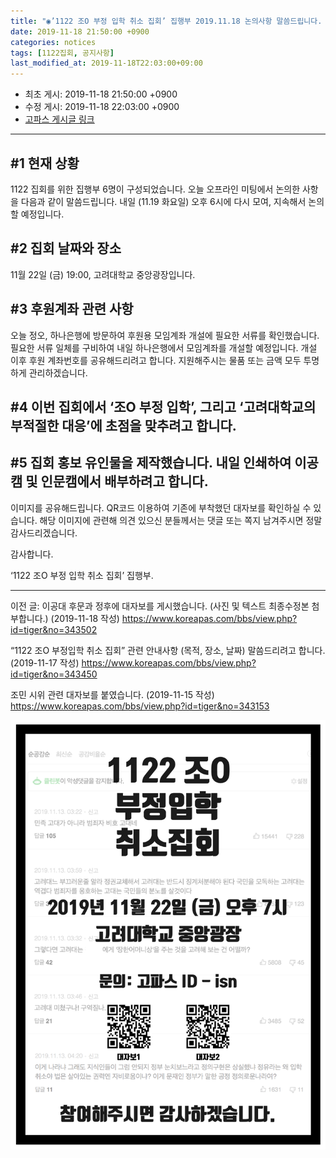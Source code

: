 ```yaml
---
title: "◉’1122 조O 부정 입학 취소 집회’ 집행부 2019.11.18 논의사항 말씀드립니다. (홍보 유인물 이미지 첨부)"
date: 2019-11-18 21:50:00 +0900
categories: notices
tags: [1122집회, 공지사항]
last_modified_at: 2019-11-18T22:03:00+09:00
---
```


* 최초 게시: 2019-11-18 21:50:00 +0900
* 수정 게시: 2019-11-18 22:03:00 +0900
* [고파스 게시글 링크](https://www.koreapas.com/bbs/view.php?id=tiger&no=343450)

---

## #1 현재 상황 
1122 집회를 위한 집행부 6명이 구성되었습니다. 
오늘 오프라인 미팅에서 논의한 사항을 다음과 같이 말씀드립니다.
내일 (11.19 화요일) 오후 6시에 다시 모여, 지속해서 논의할 예정입니다. 



## #2 집회 날짜와 장소
11월 22일 (금) 19:00, 고려대학교 중앙광장입니다. 


## #3 후원계좌 관련 사항
오늘 정오, 하나은행에 방문하여 후원용 모임계좌 개설에 필요한 서류를 확인했습니다.
필요한 서류 일체를 구비하여 내일 하나은행에서 모임계좌를 개설할 예정입니다. 
개설 이후 후원 계좌번호를 공유해드리려고 합니다.
지원해주시는 물품 또는 금액 모두 투명하게 관리하겠습니다. 


## #4 이번 집회에서 ‘조O 부정 입학’, 그리고 ‘고려대학교의 부적절한 대응’에 초점을 맞추려고 합니다.


## #5 집회 홍보 유인물을 제작했습니다. 내일 인쇄하여 이공캠 및 인문캠에서 배부하려고 합니다. 
이미지를 공유해드립니다. QR코드 이용하여 기존에 부착했던 대자보를 확인하실 수 있습니다. 
해당 이미지에 관련해 의견 있으신 분들께서는 댓글 또는 쪽지 남겨주시면 정말 감사드리겠습니다. 



감사합니다.

‘1122 조O 부정 입학 취소 집회’ 집행부. 



---


이전 글: 
이공대 후문과 정후에 대자보를 게시했습니다. (사진 및 텍스트 최종수정본 첨부합니다.) (2019-11-18 작성) 
https://www.koreapas.com/bbs/view.php?id=tiger&no=343502

“1122 조O 부정입학 취소 집회” 관련 안내사항 (목적, 장소, 날짜) 말씀드리려고 합니다. (2019-11-17 작성)
https://www.koreapas.com/bbs/view.php?id=tiger&no=343450

조민 시위 관련 대자보를 붙였습니다. (2019-11-15 작성) 
https://www.koreapas.com/bbs/view.php?id=tiger&no=343153



![](/asset/image/poster01-01.png) 

